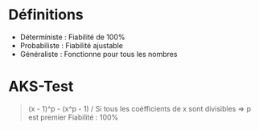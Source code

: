 
# Définitions
- Déterministe : Fiabilité de 100%
- Probabiliste : Fiabilité ajustable
- Généraliste : Fonctionne pour tous les nombres

# AKS-Test
> (x - 1)^p - (x^p - 1) / Si tous les coéfficients de x sont divisibles => p est premier
> Fiabilité : 100%